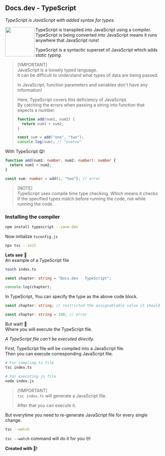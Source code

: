 ## Docs.dev - TypeScript

_TypeScript is JavaScript with added syntax for types._

<img src="https://github.com/Ninja-Vikash/web_assets/blob/main/icons_svg/TYPESCRIPT.svg" height="95px" align="left">

TypeScript is transpiled into JavaScript using a compiler.<br/>
TypeScript is being converted into JavaScript means it runs anywhere that JavaScript runs!

TypeScript is a syntactic superset of JavaScript which adds _static typing_.

> [!IMPORTANT]\
> JavaScript is a loosely typed language.\
> It can be difficult to understand what types of data are being passed.
>
> In JavaScript, function parameters and variables don't have any information!
>
> Here, TypeScript covers this deficiency of JavaScript.\
> By catching the errors when passing a string into function that expects a number.
>
> ```js
> function add(num1, num2) {
>   return num1 + num2;
> }
>
> const sum = add("one", "two");
> console.log(sum); // "onetwo"
> ```

With TypeScript 😋!

```ts
function add(num1: number, num2: number): number {
  return num1 + num2;
}

const sum: number = add(1, "two"); // error
```

> [NOTE]\
> TypeScript uses compile time type checking. Which means it checks if the specified types match before running the code, not while running the code.

### Installing the compiler

```bash
npm install typescript --save-dev
```

Now initialize `tsconfig.js`

```bash
npx tsc --init
```

**Lets see** 👀<br/>
An example of a TypeScript file

```bash
touch index.ts
```

```ts
const chapter: string = "Docs.dev - TypeScript";

console.log(chapter);
```

In TypeScript, You can specify the type as the above code block.<br/>

```ts
const chapter: string; // restricted the assignablable value it should be a string.

const chapter: string = 198; // error
```

But wait! 🤔<br/>
Where you will execute the TypeScript file.

_A TypeScript file can't be executed directly._

First, TypeScript file will be compiled into a JavaScript file.<br />
Then you can execute corresponding JavaScript file.

```bash
# For compling ts file
tsc index.ts

# For executing js file
node index.js
```

> [!IMPORTANT]\
> `tsc index.ts` will generate a JavaScript file.
> 
> After that you can execute it.

But everytime you need to re-generate JavaScript file for every single change.
```bash
tsc --watch
```
`tsc --watch` command will do it for you 🤓!

**Created with 💖!**
